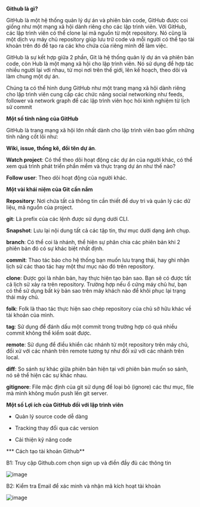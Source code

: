 **Github là gì?**

GitHub là một hệ thống quản lý dự án và phiên bản code, GitHub được coi giống như một mạng xã hội dành riêng cho các lập trình viên. Với GitHub, các lập trình viên có thể clone lại mã nguồn từ một repository. Nó cũng là một dịch vụ máy chủ repository giúp lưu trữ code và mỗi người có thể tạo tài khoản trên đó để tạo ra các kho chứa của riêng mình để làm việc.

 GitHub là sự kết hợp giữa 2 phần, Git là hệ thống quản lý dự án và phiên bản code, còn Hub là một mạng xã hội cho lập trình viên. Nó sử dụng để hợp tác nhiều người lại với nhau, từ mọi nơi trên thế giới, lên kế hoạch, theo dõi và làm chung một dự án.
 
 Chúng ta có thể hình dung GitHub như một trang mạng xã hội dành riêng cho lập trình viên cung cấp các chức năng social networking như feeds, follower và network graph để các lập trình viên học hỏi kinh nghiệm từ lịch sử commit
 
 **Một số tính năng của GitHub**
 
GitHub là trang mạng xã hội lớn nhất dành cho lập trình viên bao gồm những tính năng cốt lõi như:

**Wiki, issue, thống kê, đổi tên dự án**.

**Watch project**: Có thể theo dõi hoạt động các dự án của người khác, có thể xem quá trình phát triển phần mềm và thực trạng dự án như thế nào?

**Follow user**: Theo dõi hoạt động của người khác.

**Một vài khái niệm của Git cần nắm**

**Repository**: Nơi chứa tất cả thông tin cần thiết để duy trì và quản lý các dữ liệu, mã nguồn của project.

**git**: Là prefix của các lệnh được sử dụng dưới CLI.

**Snapshot**: Lưu lại nội dung tất cả các tập tin, thư mục dưới dạng ảnh chụp.

**branch**: Có thể coi là nhánh, thể hiện sự phân chia các phiên bản khi 2 phiên bản đó có sự khác biệt nhất định.

**commit**: Thao tác báo cho hệ thống bạn muốn lưu trạng thái, hay ghi nhận lịch sử các thao tác hay một thư mục nào đó trên repository.

**clone**: Được gọi là nhân bản, hay thực hiện tạo bản sao. Bạn sẽ có được tất cả lịch sử xảy ra trên repository. Trường hợp nếu ổ cứng máy chủ hư, bạn có thể sử dụng bất kỳ bản sao trên máy khách nào để khôi phục lại trạng thái máy chủ.

**folk**: Folk là thao tác thực hiện sao chép repository của chủ sở hữu khác về tài khoản của mình.

**tag**: Sử dụng để đánh dấu một commit trong trường hợp có quá nhiều commit không thể kiểm soát được.

**remote**: Sử dụng để điều khiển các nhánh từ một repository trên máy chủ, đối xử với các nhánh trên remote tương tự như đối xử với các nhánh trên local.

**diff**: So sánh sự khác giữa phiên bản hiện tại với phiên bản muốn so sánh, nó sẽ thể hiện các sự khác nhau.

**gitignore**: File mặc định của git sử dụng để loại bỏ (ignore) các thư mục, file mà mình không muốn push lên git server.



**Một số Lợi ích của GitHub đối với lập trình viên**

- Quản lý source code dễ dàng

- Tracking thay đổi qua các version

- Cải thiện kỹ năng code

*** Cách tạo tài khoản Github**

B1: Truy cập Github.com chọn sign up và điền đầy đủ các thông tin

![image](https://user-images.githubusercontent.com/101611197/158329495-75b364d3-03d9-4ea7-959a-b182e378812a.png)

B2: Kiểm tra Email để xác minh và nhận mã kích hoạt tài khoản

![image](https://user-images.githubusercontent.com/101611197/158329774-76540a80-b615-45b3-b270-bae8391c7da2.png)

